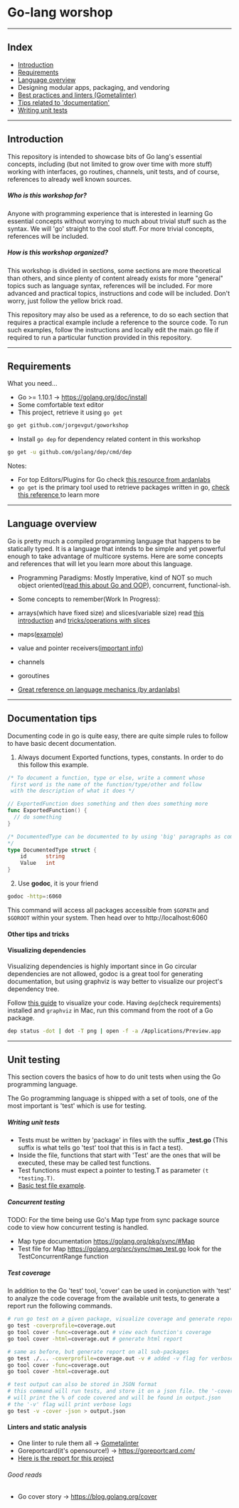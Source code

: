 # Go-lang worshop
---

## Index

* [Introduction](https://github.com/jorgevgut/goworkshop#introduction)
* [Requirements](https://github.com/jorgevgut/goworkshop#requirements)
* [Language overview](https://github.com/jorgevgut/goworkshop#language-overview)
* Designing modular apps, packaging, and vendoring
* [Best practices and linters (Gometalinter)](https://github.com/jorgevgut/goworkshop#best-practices)
* [Tips related to 'documentation'](https://github.com/jorgevgut/goworkshop#documentation-tips)
* [Writing unit tests](https://github.com/jorgevgut/goworkshop#unit-testing)
---
## Introduction

This repository is intended to showcase bits of Go lang's essential concepts, including (but not limited to grow over time with more stuff) working with interfaces, go routines, channels, unit tests, and of course,  references to already well known sources.

##### Who is this workshop for?

Anyone with programming experience that is interested in learning Go essential concepts without worrying to much about trivial stuff such as the syntax. We will 'go' straight to the cool stuff. For more trivial concepts, references will be included.

##### How is this workshop organized?

This workshop is divided in sections, some sections are more theoretical than others, and since plenty of content already exists for more "general" topics such as language syntax, references will be included. For more advanced and practical topics, instructions and code will be included. Don't worry, just follow the yellow brick road.


This repository may also be used as a reference, to do so each section that requires a practical example include a reference to the source code. To run such examples, follow the instructions and locally edit the main.go file if required to run a particular function provided in this repository.

---
## Requirements

What you need...

* Go >= 1.10.1 -> https://golang.org/doc/install
* Some comfortable text editor
* This project, retrieve it using `go get`
```bash
go get github.com/jorgevgut/goworkshop
```
* Install `go dep` for dependency related content in this workshop
```bash
go get -u github.com/golang/dep/cmd/dep
```

Notes:
- For top Editors/Plugins for Go check [this resource from ardanlabs](https://github.com/ardanlabs/gotraining#editors)
- `go get` is the primary tool used to retrieve packages written in go, [check this reference ](https://golang.org/cmd/go/#hdr-Download_and_install_packages_and_dependencies) to learn more

---
## Language overview
Go is pretty much a compiled programming language that happens to be statically typed. It is a language that intends to be simple and yet powerful enough to take advantage of multicore systems. Here are some concepts and references that will let you learn more about this language.

* Programming Paradigms: Mostly Imperative, kind of NOT so much object oriented([read this about Go and OOP](https://golang.org/doc/faq#Is_Go_an_object-oriented_language)), concurrent, functional-ish.

* Some concepts to remember(Work In Progress):
 * arrays(which have fixed size) and slices(variable size) read [this introduction](https://blog.golang.org/go-slices-usage-and-internals) and [tricks/operations with slices](https://github.com/golang/go/wiki/SliceTricks)
 * maps([example](https://gobyexample.com/maps))
 * value and pointer receivers([important info](https://stackoverflow.com/questions/27775376/value-receiver-vs-pointer-receiver-in-golang))
 * channels
 * goroutines

* [Great reference on language mechanics (by ardanlabs)](https://github.com/ardanlabs/gotraining/blob/master/topics/courses/go/language/README.md)

---
## Documentation tips

Documenting code in go is quite easy, there are quite simple rules to follow to have basic decent documentation.

1.  Always document Exported functions, types, constants. In order to do this follow this example.

```go
/* To document a function, type or else, write a comment whose
 first word is the name of the function/type/other and follow
 with the description of what it does */

// ExportedFunction does something and then does something more
func ExportedFunction() {
  // do something
}

/* DocumentedType can be documented to by using 'big' paragraphs as comments
*/
type DocumentedType struct {
    id      string
    Value   int
}
```

2. Use **godoc**, it is your friend
```sh
godoc -http=:6060
```
This command will access all packages accessible from `$GOPATH` and `$GOROOT` within your system. Then head over to http://localhost:6060

#### Other tips and tricks

#### Visualizing dependencies
Visualizing dependencies is highly important since in Go circular dependencies are not allowed, godoc is a great tool for generating documentation, but using graphviz is way better to visualize our project's dependency tree.

Follow [this guide](https://golang.github.io/dep/docs/daily-dep.html#visualizing-dependencies) to visualize your code.
Having `dep`(check requirements) installed and `graphviz` in Mac, run this command from the root of a Go package.
```bash
dep status -dot | dot -T png | open -f -a /Applications/Preview.app
```

---
## Unit testing

This section covers the basics of how to do unit tests when using the Go programming language.

The Go programming language is shipped with a set of tools, one of the most important is 'test' which is use for testing.

##### Writing unit tests

* Tests must be written by 'package' in files with the suffix     **_test.go** (This suffix is what tells go 'test' tool that this is in fact a test).
* Inside the file, functions that start with 'Test' are the ones that will be executed, these may be called test functions.
* Test functions must expect a pointer to testing.T as parameter  ```(t *testing.T)```.
 * [Basic test file example](https://github.com/jorgevgut/goworkshop/blob/master/example_1_test.go).

##### Concurrent testing
TODO:
For the time being use Go's Map type from sync package source code to view how concurrent testing is handled.
* Map type documentation https://golang.org/pkg/sync/#Map
* Test file for Map https://golang.org/src/sync/map_test.go look for the TestConcurrentRange function

##### Test coverage

In addition to the Go 'test' tool, 'cover' can be used in conjunction with 'test' to analyze the code coverage from the available unit tests, to generate a report run the following commands.

```bash
# run go test on a given package, visualize coverage and generate report
go test -coverprofile=coverage.out
go tool cover -func=coverage.out # view each function's coverage
go tool cover -html=coverage.out # generate html report

# same as before, but generate report on all sub-packages
go test ./... -coverprofile=coverage.out -v # added -v flag for verbose
go tool cover -func=coverage.out
go tool cover -html=coverage.out

# test output can also be stored in JSON format
# this command will run tests, and store it on a json file. the '-cover' flag
# will print the % of code covered and will be found in output.json
# the '-v' flag will print verbose logs
go test -v -cover -json > output.json
```

#### Linters and static analysis
* One linter to rule them all -> [Gometalinter](https://github.com/alecthomas/gometalinter)
* Goreportcard(it's opensource!) -> https://goreportcard.com/
 * [Here is the report for this project](https://goreportcard.com/report/github.com/jorgevgut/goworkshop)

###### Good reads
* Go cover story -> https://blog.golang.org/cover
